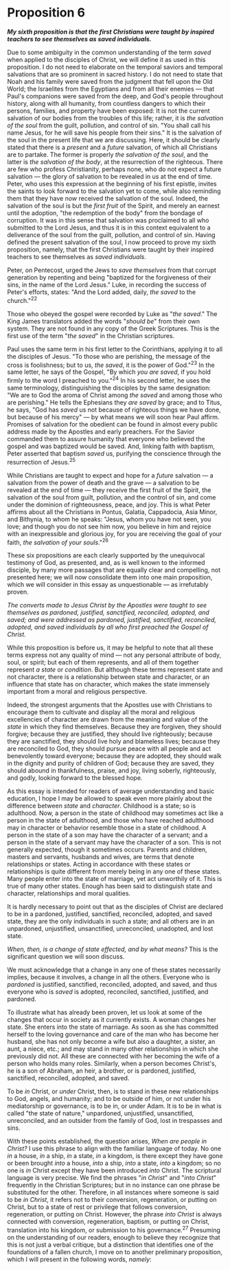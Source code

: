 # Proposition 6

***My sixth proposition is that the first Christians were taught by inspired teachers to see themselves as saved individuals.***

Due to some ambiguity in the common understanding of the term *saved* when applied to the disciples of Christ, we will define it as used in this proposition. I do not need to elaborate on the temporal saviors and temporal salvations that are so prominent in sacred history. I do not need to state that Noah and his family were saved from the judgment that fell upon the Old World; the Israelites from the Egyptians and from all their enemies — that Paul's companions were saved from the deep, and God's people throughout history, along with all humanity, from countless dangers to which their persons, families, and property have been exposed: It is not the current salvation of our bodies from the troubles of this life; rather, it is *the salvation of the soul* from the guilt, pollution, and control of sin. "You shall call his name Jesus, for he will save his people from their sins." It is the salvation of the soul in the present life that we are discussing. Here, it should be clearly stated that there is a *present* and a *future* salvation, of which all Christians are to partake. The former is properly *the salvation of the soul*, and the latter is *the salvation of the body*, at the resurrection of the righteous. There are few who profess Christianity, perhaps none, who do not expect a future salvation — the glory of salvation to be revealed in us at the end of time. Peter, who uses this expression at the beginning of his first epistle, invites the saints to look forward to the salvation yet to come, while also reminding them that they have *now* received the salvation of the soul. Indeed, the salvation of the soul is but the *first fruit* of the Spirit, and merely an earnest until the adoption, "the redemption of the body" from the bondage of corruption. It was in this sense that salvation was proclaimed to all who submitted to the Lord Jesus, and thus it is in this context equivalent to a deliverance of the soul from the guilt, pollution, and control of sin. Having defined the present salvation of the soul, I now proceed to prove my sixth proposition, namely, that the first Christians were taught by their inspired teachers to see themselves as *saved individuals*.

Peter, on Pentecost, urged the Jews to *save themselves* from that corrupt generation by repenting and being "baptized for the forgiveness of their sins, in the name of the Lord Jesus." Luke, in recording the success of Peter's efforts, states: "And the Lord added, daily, *the saved* to the church."<sup>22</sup>

Those who obeyed the gospel were recorded by Luke as "*the saved*." The King James translators added the words "*should be*" from their own system. They are not found in any copy of the Greek Scriptures. This is the first use of the term "*the saved*" in the Christian scriptures.

Paul uses the same term in his first letter to the Corinthians, applying it to all the disciples of Jesus. "To those who are perishing, the message of the cross is foolishness; but to us, *the saved*, it is the power of God."<sup>23</sup> In the same letter, he says of the Gospel, "By which *you are saved*, if you hold firmly to the word I preached to you."<sup>24</sup> In his second letter, he uses the same terminology, distinguishing the disciples by the same designation: "We are to God the aroma of Christ among *the saved* and among those who are perishing." He tells the Ephesians they *are saved* by grace; and to Titus, he says, "God has *saved* us not because of righteous things we have done, but because of his mercy" — by what means we will soon hear Paul affirm. Promises of salvation for the obedient can be found in almost every public address made by the Apostles and early preachers. For the Savior commanded them to assure humanity that everyone who believed the gospel and was baptized would be saved. And, linking faith with baptism, Peter asserted that baptism *saved* us, purifying the conscience through the resurrection of Jesus.<sup>25</sup>

While Christians are taught to expect and hope for a *future* salvation — a salvation from the power of death and the grave — a salvation to be revealed at the end of time — they receive the first fruit of the Spirit, the salvation of the soul from guilt, pollution, and the control of sin, and come under the dominion of righteousness, peace, and joy. This is what Peter affirms about all the Christians in Pontus, Galatia, Cappadocia, Asia Minor, and Bithynia, to whom he speaks: "Jesus, whom you have not seen, you love; and though you do not see him now, you believe in him and rejoice with an inexpressible and glorious joy, for you are receiving the goal of your faith, *the salvation of your souls*."<sup>26</sup>

These six propositions are each clearly supported by the unequivocal testimony of God, as presented, and, as is well known to the informed disciple, by many more passages that are equally clear and compelling, not presented here; we will now consolidate them into one main proposition, which we will consider in this essay as unquestionable — as irrefutably proven.

*The converts made to Jesus Christ by the Apostles were taught to see themselves as pardoned, justified, sanctified, reconciled, adopted, and saved; and were addressed as pardoned, justified, sanctified, reconciled, adopted, and saved individuals by all who first preached the Gospel of Christ.*

While this proposition is before us, it may be helpful to note that all these terms express not any quality of mind — not any personal attribute of body, soul, or spirit; but each of them represents, and all of them together represent *a state* or *condition*. But although these terms represent state and not character, there is a relationship between state and character, or an influence that state has on character, which makes the state immensely important from a moral and religious perspective.

Indeed, the strongest arguments that the Apostles use with Christians to encourage them to cultivate and display all the moral and religious excellencies of character are drawn from the meaning and value of the *state* in which they find themselves. Because they are forgiven, they should forgive; because they are justified, they should live righteously; because they are sanctified, they should live holy and blameless lives; because they are reconciled to God, they should pursue peace with all people and act benevolently toward everyone; because they are adopted, they should walk in the dignity and purity of children of God; because they are saved, they should abound in thankfulness, praise, and joy, living soberly, righteously, and godly, looking forward to the blessed hope.

As this essay is intended for readers of average understanding and basic education, I hope I may be allowed to speak even more plainly about the difference between *state* and *character*. Childhood is a state; so is adulthood. Now, a person in the state of childhood may sometimes act like a person in the state of adulthood, and those who have reached adulthood may in character or behavior resemble those in a state of childhood. A person in the state of a son may have the character of a servant; and a person in the state of a servant may have the character of a son. This is not generally expected, though it sometimes occurs. Parents and children, masters and servants, husbands and wives, are terms that denote relationships or states. Acting in accordance with these states or relationships is quite different from merely being in any one of these states. Many people enter into the state of marriage, yet act unworthily of it. This is true of many other states. Enough has been said to distinguish state and character, relationships and moral qualities.

It is hardly necessary to point out that as the disciples of Christ are declared to be in a pardoned, justified, sanctified, reconciled, adopted, and saved state, they are the only individuals in such a state; and all others are in an unpardoned, unjustified, unsanctified, unreconciled, unadopted, and lost state.

*When, then, is a change of state effected, and by what means?* This is the significant question we will soon discuss.

We must acknowledge that a change in any one of these states necessarily implies, because it involves, a change in all the others. Everyone who is *pardoned* is justified, sanctified, reconciled, adopted, and saved, and thus everyone who is *saved* is adopted, reconciled, sanctified, justified, and pardoned.

To illustrate what has already been proven, let us look at some of the changes that occur in society as it currently exists. A woman changes her state. She enters into the state of marriage. As soon as she has committed herself to the loving governance and care of the man who has become her husband, she has not only become a wife but also a daughter, a sister, an aunt, a niece, etc.; and may stand in many other relationships in which she previously did not. All these are connected with her becoming the wife of a person who holds many roles. Similarly, when a person becomes Christ's, he is a son of Abraham, an heir, a brother, or is pardoned, justified, sanctified, reconciled, adopted, and saved.

To be *in* Christ, or *under* Christ, then, is to stand in these new relationships to God, angels, and humanity; and to be outside of him, or not under his mediatorship or governance, is to be in, or under Adam. It is to be in what is called "the state of nature," unpardoned, unjustified, unsanctified, unreconciled, and an outsider from the family of God, lost in trespasses and sins.

With these points established, the question arises, *When are people in Christ?* I use this phrase to align with the familiar language of today. No one *in* a house, *in* a ship, *in* a state, *in* a kingdom, is there except they have gone or been brought *into* a house, *into* a ship, *into* a state, *into* a kingdom; so no one is *in* Christ except they have been introduced *into* Christ. The scriptural language is very precise. We find the phrases "*in Christ*" and "*into Christ*" frequently in the Christian Scriptures; but in no instance can one phrase be substituted for the other. Therefore, in all instances where someone is said to be *in Christ*, it refers not to their conversion, regeneration, or putting on Christ, but to a state of rest or privilege that follows conversion, regeneration, or putting on Christ. However, the phrase *into Christ* is always connected with conversion, regeneration, baptism, or putting on Christ, translation into his kingdom, or submission to his governance.<sup>27</sup>
Presuming on the understanding of our readers, enough to believe they recognize that this is not just a verbal critique, but a distinction that identifies one of the foundations of a fallen church, I move on to another preliminary proposition, which I will present in the following words, *namely*:
